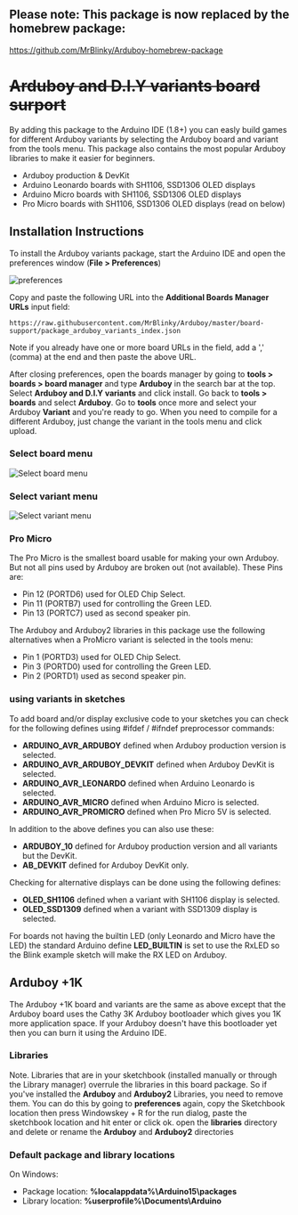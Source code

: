 ## Please note: This package is now replaced by the homebrew package:

https://github.com/MrBlinky/Arduboy-homebrew-package


# ~~Arduboy and D.I.Y variants board surport~~

By adding this package to the Arduino IDE (1.8+) you can easly build games for different Arduboy variants by selecting the Arduboy board and
variant from the tools menu. This package also contains the most popular Arduboy libraries to make it easier for beginners.

* Arduboy production & DevKit
* Arduino Leonardo boards with SH1106, SSD1306 OLED displays
* Arduino Micro boards with SH1106, SSD1306 OLED displays
* Pro Micro boards with SH1106, SSD1306 OLED displays (read on below)

## Installation Instructions

To install the Arduboy variants package, start the Arduino IDE and open the preferences window (**File > Preferences**)

![preferences](https://raw.githubusercontent.com/MrBlinky/Arduboy/master/board-support/images/preferences.png)

Copy and paste the following URL into the **Additional Boards Manager URLs** input field:
```
https://raw.githubusercontent.com/MrBlinky/Arduboy/master/board-support/package_arduboy_variants_index.json
```
Note if you already have one or more board URLs in the field, add a ',' (comma) at the end and then paste the above URL.

After closing preferences, open the boards manager by going to **tools > boards > board manager** and type **Arduboy** in the search bar at the top. Select **Arduboy and D.I.Y variants** and click install. Go back to **tools > boards** and select **Arduboy**. Go to **tools** once more and select your Arduboy **Variant** and you're ready to go. When you need to compile for a different Arduboy, just change the variant in the tools menu and click upload.
### Select board menu ###
![Select board menu](https://raw.githubusercontent.com/MrBlinky/Arduboy/master/board-support/images/select-arduboy-board.png)
### Select variant menu ###
![Select variant menu](https://raw.githubusercontent.com/MrBlinky/Arduboy/master/board-support/images/select-arduboy-variant.png)

### Pro Micro

The Pro Micro is the smallest board usable for making your own Arduboy. But not all pins used by Arduboy are broken out (not available).
These Pins are:

* Pin 12 (PORTD6) used for OLED Chip Select.
* Pin 11 (PORTB7) used for controlling the Green LED.
* Pin 13 (PORTC7) used as second speaker pin.

The Arduboy and Arduboy2 libraries in this package use the following alternatives when a ProMicro variant is selected in the tools menu:

* Pin 1 (PORTD3) used for OLED Chip Select.
* Pin 3 (PORTD0) used for controlling the Green LED.
* Pin 2 (PORTD1) used as second speaker pin.

### using variants in sketches

To add board and/or display exclusive code to your sketches you can check for the following defines using #ifdef / #ifndef preprocessor commands:
* **ARDUINO_AVR_ARDUBOY** defined when Arduboy production version is selected.
* **ARDUINO_AVR_ARDUBOY_DEVKIT** defined when Arduboy DevKit is selected.
* **ARDUINO_AVR_LEONARDO** defined when Arduino Leonardo is selected.
* **ARDUINO_AVR_MICRO** defined when Arduino Micro is selected.
* **ARDUINO_AVR_PROMICRO** defined when Pro Micro 5V is selected.

In addition to the above defines you can also use these:

* **ARDUBOY_10** defined for Arduboy production version and all variants but the DevKit.
* **AB_DEVKIT** defined for Arduboy DevKit only.

Checking for alternative displays can be done using the following defines:

* **OLED_SH1106** defined when a variant with SH1106 display is selected.
* **OLED_SSD1309** defined when a variant with SSD1309 display is selected.

For boards not having the builtin LED (only Leonardo and Micro have the LED) the standard Arduino define **LED_BUILTIN** is set to use the RxLED so the Blink example sketch will make the RX LED on Arduboy.

## Arduboy +1K

The Arduboy +1K board and variants are the same as above except that the Arduboy board uses the Cathy 3K Arduboy bootloader which gives you 1K more application space. If your Arduboy doesn't have this bootloader yet then you can burn it using the Arduino IDE.

### Libraries

Note. Libraries that are in your sketchbook (installed manually or through the Library manager) overrule the libraries in this board package. So if you've installed the **Arduboy** and **Arduboy2** Libraries, you need to remove them. You can do this by going to **preferences** again, copy the Sketchbook location then press Windowskey + R for the run dialog, paste the sketchbook location and hit enter or click ok. open the **libraries** directory and delete or rename the **Arduboy** and **Arduboy2** directories


### Default package and library locations

On Windows:
* Package location: **%localappdata%\Arduino15\packages**
* Library location: **%userprofile%\Documents\Arduino**


